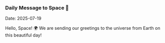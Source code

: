 ### Daily Message to Space 🌌
Date: 2025-07-19

Hello, Space! 🌍 We are sending our greetings to the universe from Earth on this beautiful day!
